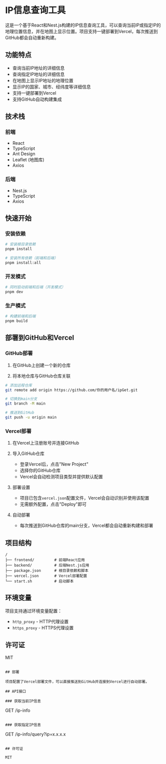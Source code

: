 # IP信息查询工具

这是一个基于React和Nest.js构建的IP信息查询工具，可以查询当前IP或指定IP的地理位置信息，并在地图上显示位置。项目支持一键部署到Vercel，每次推送到GitHub都会自动重新构建。

## 功能特点

- 查询当前IP地址的详细信息
- 查询指定IP地址的详细信息
- 在地图上显示IP地址的地理位置
- 显示IP的国家、城市、经纬度等详细信息
- 支持一键部署到Vercel
- 支持GitHub自动构建集成

## 技术栈

### 前端
- React
- TypeScript
- Ant Design
- Leaflet (地图库)
- Axios

### 后端
- Nest.js
- TypeScript
- Axios

## 快速开始

### 安装依赖

```bash
# 安装根目录依赖
pnpm install

# 安装所有依赖（前端和后端）
pnpm install:all
```

### 开发模式

```bash
# 同时启动前端和后端（开发模式）
pnpm dev
```

### 生产模式

```bash
# 构建前端和后端
pnpm build
```

## 部署到GitHub和Vercel

### GitHub部署

1. 在GitHub上创建一个新的仓库

2. 将本地仓库与GitHub仓库关联

```bash
# 添加远程仓库
git remote add origin https://github.com/你的用户名/ipGet.git

# 切换到main分支
git branch -M main

# 推送到GitHub
git push -u origin main
```

### Vercel部署

1. 在Vercel上注册账号并连接GitHub

2. 导入GitHub仓库
   - 登录Vercel后，点击"New Project"
   - 选择你的GitHub仓库
   - Vercel会自动检测项目类型并提供默认配置

3. 部署设置
   - 项目已包含`vercel.json`配置文件，Vercel会自动识别并使用该配置
   - 无需额外配置，点击"Deploy"即可

4. 自动部署
   - 每次推送到GitHub仓库的main分支，Vercel都会自动重新构建和部署

## 项目结构

```
/
├── frontend/         # 前端React应用
├── backend/          # 后端Nest.js应用
├── package.json      # 根目录依赖和脚本
├── vercel.json       # Vercel部署配置
└── start.sh          # 启动脚本
```

## 环境变量

项目支持通过环境变量配置：

- `http_proxy` - HTTP代理设置
- `https_proxy` - HTTPS代理设置

## 许可证

MIT
```

## 部署

项目配置了Vercel部署文件，可以直接推送到GitHub并连接到Vercel进行自动部署。

## API接口

### 获取当前IP信息

```
GET /ip-info
```

### 获取指定IP信息

```
GET /ip-info/query?ip=x.x.x.x
```

## 许可证

MIT